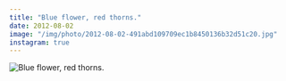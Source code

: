 ```yaml
---
title: "Blue flower, red thorns."
date: 2012-08-02
image: "/img/photo/2012-08-02-491abd109709ec1b8450136b32d51c20.jpg"
instagram: true
---
```


![Blue flower, red thorns.](/img/photo/2012-08-02-491abd109709ec1b8450136b32d51c20.jpg)
